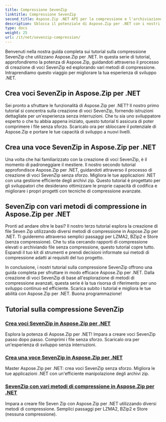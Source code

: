 ```yaml
---
title: Compressione SevenZip
linktitle: Compressione SevenZip
second_title: Aspose.Zip .NET API per la compressione e l'archiviazione dei file
description: Sblocca il potenziale di Aspose.Zip per .NET con i nostri tutorial sulla compressione SevenZip. Crea senza sforzo voci SevenZip ed esplora vari metodi di compressione.
type: docs
weight: 25
url: /it/net/sevenzip-compression/
---
```



Benvenuti nella nostra guida completa sui tutorial sulla compressione SevenZip che utilizzano Aspose.Zip per .NET. In questa serie di tutorial, approfondiremo la potenza di Aspose.Zip, guidandoti attraverso il processo di creazione di voci SevenZip ed esplorando vari metodi di compressione. Intraprendiamo questo viaggio per migliorare la tua esperienza di sviluppo .NET.

## Crea voci SevenZip in Aspose.Zip per .NET

Sei pronto a sfruttare le funzionalità di Aspose.Zip per .NET? Il nostro primo tutorial si concentra sulla creazione di voci SevenZip, fornendo istruzioni dettagliate per un'esperienza senza interruzioni. Che tu sia uno sviluppatore esperto o che tu abbia appena iniziato, questo tutorial ti assicura di poter comprimere i file senza sforzo. Scaricalo ora per sbloccare il potenziale di Aspose.Zip e portare le tue capacità di sviluppo a nuovi livelli.

## Crea una voce SevenZip in Aspose.Zip per .NET

Una volta che hai familiarizzato con la creazione di voci SevenZip, è il momento di padroneggiare il mestiere. Il nostro secondo tutorial approfondisce Aspose.Zip per .NET, guidandoti attraverso il processo di creazione di voci SevenZip senza sforzo. Migliora le tue applicazioni .NET con una gestione efficiente degli archivi zip. Questo tutorial è progettato per gli sviluppatori che desiderano ottimizzare le proprie capacità di codifica e migliorare i propri progetti con tecniche di compressione avanzate.

## SevenZip con vari metodi di compressione in Aspose.Zip per .NET

Pronti ad andare oltre le basi? Il nostro terzo tutorial esplora la creazione di file Seven Zip utilizzando diversi metodi di compressione in Aspose.Zip per .NET. Ti guideremo attraverso semplici passaggi per LZMA2, BZip2 e Store (senza compressione). Che tu stia cercando rapporti di compressione elevati o archiviando file senza compressione, questo tutorial copre tutto. Espandi il tuo kit di strumenti e prendi decisioni informate sui metodi di compressione adatti ai requisiti del tuo progetto.

In conclusione, i nostri tutorial sulla compressione SevenZip offrono una guida completa per sfruttare in modo efficace Aspose.Zip per .NET. Dalla creazione di voci SevenZip di base all'esplorazione di metodi di compressione avanzati, questa serie è la tua risorsa di riferimento per uno sviluppo continuo ed efficiente. Scarica subito i tutorial e migliora le tue abilità con Aspose.Zip per .NET. Buona programmazione!
## Tutorial sulla compressione SevenZip
### [Crea voci SevenZip in Aspose.Zip per .NET](./create-sevenzip-entries/)
Esplora la potenza di Aspose.Zip per .NET! Impara a creare voci SevenZip passo dopo passo. Comprimi i file senza sforzo. Scaricalo ora per un'esperienza di sviluppo senza interruzioni.
### [Crea una voce SevenZip in Aspose.Zip per .NET](./create-sevenzip-entry/)
Master Aspose.Zip per .NET: crea voci SevenZip senza sforzo. Migliora le tue applicazioni .NET con un'efficiente manipolazione degli archivi zip.
### [SevenZip con vari metodi di compressione in Aspose.Zip per .NET](./sevenzip-various-compression-methods/)
Impara a creare file Seven Zip con Aspose.Zip per .NET utilizzando diversi metodi di compressione. Semplici passaggi per LZMA2, BZip2 e Store (nessuna compressione).